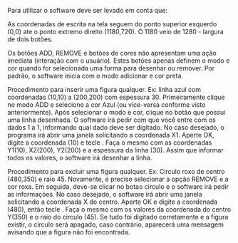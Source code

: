 Para utilizar o software deve ser levado em conta que:

As coordenadas de escrita na tela seguem do ponto superior esquerdo (0,0) ate o ponto extremo direito (1180,720). O 1180 veio de 1280 - largura de dois botões.

Os botões ADD, REMOVE e botões de cores não apresentam uma ação imediata (interação com o usuário). Estes botões apenas definem o modo e cor quando for selecionada uma forma para desenhar ou remover. Por padrão, o software inicia com o modo adicionar e cor preta.

Procedimento para inserir uma figura qualquer.
Ex: linha azul com coordenadas (10,10) a (200,200) com espessura 30.
Primeiramente clique no modo ADD e selecione a cor Azul (ou vice-versa conforme visto anteriormente). Após selecionar o modo e cor, clique no botão que possui uma linha desenhada. O software irá pedir com que você entre com os dados 1 a 1, informando qual dado deve ser digitado. 
No caso desejado, o programa irá abrir uma janela solicitando a coordenada X1. Aperte OK, digite a coordenada (10) e tecle <ENTER>. Faça o mesmo com as coordenadas Y1(10), X2(200), Y2(200) e a espessura da linha (30). Assim que informar todos os valores, o software irá desenhar a linha.

Procedimento para excluir uma figura qualquer.
Ex: Circulo roxo de centro (480,350) e raio 45.
Novamente, é preciso selecionar a opção REMOVE e a cor roxa. Em seguida, deve-se clicar no botao circulo e o software irá pedir as informações. 
No caso desejado, o software irá abrir uma janela solicitando a coordenada X do centro. Aperte OK e digite a coordenada (480), então tecle <ENTER>. Faça o mesmo com os valores da coordenada do centro Y(350) e o raio do circulo (45). Se tudo foi digitado corretamente e a figura existir, o circulo será apagado, caso contrário, aparecerá uma mensagem avisando que a figura não foi encontrada.
